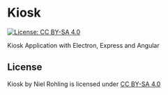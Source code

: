 # Kiosk

[![License: CC BY-SA 4.0](https://img.shields.io/badge/License-CC%20BY--SA%204.0-brightgreen.svg)](https://creativecommons.org/licenses/by-sa/4.0/)

Kiosk Application with Electron, Express and Angular

## License

Kiosk by Niel Rohling is licensed under
[CC BY-SA 4.0](https://creativecommons.org/licenses/by-sa/4.0)
